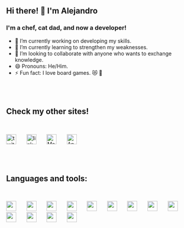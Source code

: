 ## Hi there! 👋  I'm Alejandro

### I'm a chef, cat dad, and now a developer!
- 🔭 I’m currently working on developing my skills.
- 🌱 I’m currently learning to strengthen my weaknesses.
- 👯 I’m looking to collaborate with anyone who wants to exchange knowledge.
- 😄 Pronouns: He/Him.
- ⚡ Fun fact: I love board games. 😻 🎲

<br/>
<br/>

## Check my other sites!
<br/>

[<img alt="twitter" width="27px" src="https://img.icons8.com/fluency/48/000000/twitter.png"/>](https://twitter.com/Alejand80002666)&nbsp;&nbsp;&nbsp;&nbsp;&nbsp;&nbsp;
[<img alt="linkedin" width="27px" src="https://img.icons8.com/color/48/000000/linkedin.png"/>](https://www.linkedin.com/in/alejandro-contreras-r/)&nbsp;&nbsp;&nbsp;&nbsp;&nbsp;&nbsp;
[<img alt="Medium" width="27px" src="https://img.icons8.com/color/48/000000/medium-monogram.png"/>](https://medium.com/@kdta15)&nbsp;&nbsp;&nbsp;&nbsp;&nbsp;&nbsp;
[<img alt="Angellist" width="27px" src="https://img.icons8.com/ios/50/000000/angelist.png"/>](https://angel.co/u/alejandro-contreras-8)

<br/>
<br/>

## Languages and tools:
<br/>

<img width="27px" src="https://cdn4.iconfinder.com/data/icons/flat-brand-logo-2/512/css3-512.png"/>&nbsp;&nbsp;&nbsp;&nbsp;&nbsp;&nbsp;
<img width="27px" src="https://cdn0.iconfinder.com/data/icons/HTML5/512/HTML_Logo.png"/>&nbsp;&nbsp;&nbsp;&nbsp;&nbsp;&nbsp;
<img width="27px" src="https://cdn.worldvectorlogo.com/logos/bootstrap-5-1.svg"/>&nbsp;&nbsp;&nbsp;&nbsp;&nbsp;&nbsp;
<img width="27px" src="https://img.icons8.com/color/48/000000/javascript--v1.png"/>&nbsp;&nbsp;&nbsp;&nbsp;&nbsp;&nbsp;
<img width="27px" src="https://img.icons8.com/plasticine/100/000000/react.png"/>&nbsp;&nbsp;&nbsp;&nbsp;&nbsp;&nbsp;
<img width="27px" src="https://img.icons8.com/color/48/000000/redux.png"/>&nbsp;&nbsp;&nbsp;&nbsp;&nbsp;&nbsp;
<img width="27px" src="https://cdn4.iconfinder.com/data/icons/logos-brands-5/24/jest-512.png"/>&nbsp;&nbsp;&nbsp;&nbsp;&nbsp;&nbsp;
<img width="27px" src="https://img.icons8.com/color/48/000000/ruby-programming-language.png"/>&nbsp;&nbsp;&nbsp;&nbsp;&nbsp;&nbsp;
<img width="27px" src="https://cdn4.iconfinder.com/data/icons/scripting-and-programming-languages/158/Ruby_on_Rails_2-512.png"/>&nbsp;&nbsp;&nbsp;&nbsp;&nbsp;&nbsp;
<img width="27px" src="https://iconape.com/wp-content/files/ss/347290/png/rspec-logo.png"/>&nbsp;&nbsp;&nbsp;&nbsp;&nbsp;&nbsp;
<img width="27px" src="https://cdn4.iconfinder.com/data/icons/social-media-logos-6/512/71-github-512.png"/>&nbsp;&nbsp;&nbsp;&nbsp;&nbsp;&nbsp;
<img width="27px" src="https://cdn3.iconfinder.com/data/icons/social-media-2169/24/social_media_social_media_logo_git-512.png"/>&nbsp;&nbsp;&nbsp;&nbsp;&nbsp;&nbsp;
<img width="27px" src="https://upload.wikimedia.org/wikipedia/commons/2/2d/Visual_Studio_Code_1.18_icon.svg"/>&nbsp;&nbsp;&nbsp;&nbsp;&nbsp;&nbsp;
